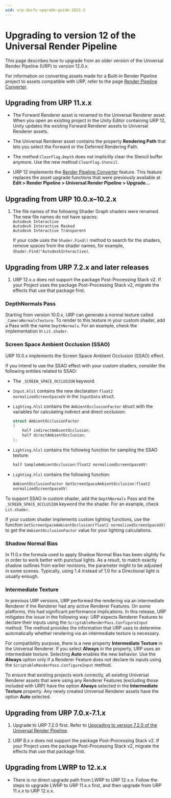 ```yaml
---
uid: urp-docfx-upgrade-guide-2021-2
---
```

# Upgrading to version 12 of the Universal Render Pipeline

This page describes how to upgrade from an older version of the Universal Render Pipeline (URP) to version 12.0.x.

For information on converting assets made for a Built-in Render Pipeline project to assets compatible with URP, refer to the page [Render Pipeline Converter](features/rp-converter.md).

## Upgrading from URP 11.x.x

* The Forward Renderer asset is renamed to the Universal Renderer asset. When you open an existing project in the Unity Editor containing URP 12, Unity updates the existing Forward Renderer assets to Universal Renderer assets.

* The Universal Renderer asset contains the property **Rendering Path** that lets you select the Forward or the Deferred Rendering Path.

* The method `ClearFlag.Depth` does not implicitly clear the Stencil buffer anymore. Use the new method `ClearFlag.Stencil`.

* URP 12 implements the [Render Pipeline Converter](features/rp-converter.md) feature. This feature replaces the asset upgrade functions that were previously available at **Edit > Render Pipeline > Universal Render Pipeline > Upgrade...**

## Upgrading from URP 10.0.x–10.2.x

1. The file names of the following Shader Graph shaders were renamed. The new file names do not have spaces:<br/>`Autodesk Interactive`<br/>`Autodesk Interactive Masked`<br/>`Autodesk Interactive Transparent`

    If your code uses the `Shader.Find()` method to search for the shaders, remove spaces from the shader names, for example, `Shader.Find("AutodeskInteractive)`.

## Upgrading from URP 7.2.x and later releases

1. URP 12.x.x does not support the package Post-Processing Stack v2. If your Project uses the package Post-Processing Stack v2, migrate the effects that use that package first.

### DepthNormals Pass

Starting from version 10.0.x, URP can generate a normal texture called `_CameraNormalsTexture`. To render to this texture in your custom shader, add a Pass with the name `DepthNormals`. For an example, check the implementation in `Lit.shader`.

### Screen Space Ambient Occlusion (SSAO)

URP 10.0.x implements the Screen Space Ambient Occlusion (SSAO) effect.

If you intend to use the SSAO effect with your custom shaders, consider the following entities related to SSAO:

* The `_SCREEN_SPACE_OCCLUSION` keyword.

* `Input.hlsl` contains the new declaration `float2  normalizedScreenSpaceUV` in the `InputData` struct.

* `Lighting.hlsl` contains the `AmbientOcclusionFactor` struct with the variables for calculating indirect and direct occlusion:

    ```c++
    struct AmbientOcclusionFactor
    {
        half indirectAmbientOcclusion;
        half directAmbientOcclusion;
    };
    ```

* `Lighting.hlsl` contains the following function for sampling the SSAO texture:

    ```c++
    half SampleAmbientOcclusion(float2 normalizedScreenSpaceUV)
    ```

* `Lighting.hlsl` contains the following function:

    ```c++
    AmbientOcclusionFactor GetScreenSpaceAmbientOcclusion(float2
    normalizedScreenSpaceUV)
    ```

To support SSAO in custom shader, add the `DepthNormals` Pass and the `_SCREEN_SPACE_OCCLUSION` keyword the the shader. For an example, check `Lit.shader`.

If your custom shader implements custom lighting functions, use the function `GetScreenSpaceAmbientOcclusion(float2 normalizedScreenSpaceUV)` to get the `AmbientOcclusionFactor` value for your lighting calculations.

### Shadow Normal Bias

In 11.0.x the formula used to apply Shadow Normal Bias has been slightly fix in order to work better with punctual lights.
As a result, to match exactly shadow outlines from earlier revisions, the parameter might to be adjusted in some scenes. Typically, using 1.4 instead of 1.0 for a Directional light is usually enough.

### Intermediate Texture

In previous URP versions, URP performed the rendering via an intermediate Renderer if the Renderer had any active Renderer Features. On some platforms, this had significant performance implications. In this release, URP mitigates the issue in the following way: URP expects Renderer Features to declare their inputs using the `ScriptableRenderPass.ConfigureInput` method. The method provides the information that URP uses to determine automatically whether rendering via an intermediate texture is necessary.

For compatibility purpose, there is a new property **Intermediate Texture** in the Universal Renderer. If you select **Always** in the property, URP uses an intermediate texture. Selecting **Auto** enables the new behavior. Use the **Always** option only if a Renderer Feature does not declare its inputs using the `ScriptableRenderPass.ConfigureInput` method.

To ensure that existing projects work correctly, all existing Universal Renderer assets that were using any Renderer Features (excluding those included with URP) have the option **Always** selected in the **Intermediate Texture** property. Any newly created Universal Renderer assets have the option **Auto** selected.

## Upgrading from URP 7.0.x-7.1.x

1. Upgrade to URP 7.2.0 first. Refer to [Upgrading to version 7.2.0 of the Universal Render Pipeline](upgrade-guide-7-2-0.md).

2. URP 8.x.x does not support the package Post-Processing Stack v2. If your Project uses the package Post-Processing Stack v2, migrate the effects that use that package first.

## Upgrading from LWRP to 12.x.x

* There is no direct upgrade path from LWRP to URP 12.x.x. Follow the steps to upgrade LWRP to URP 11.x.x first, and then upgrade from URP 11.x.x to URP 12.x.x.
